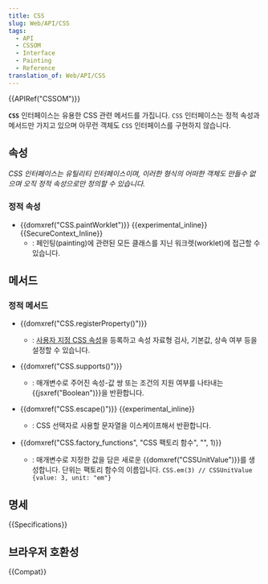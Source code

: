 ```yaml
---
title: CSS
slug: Web/API/CSS
tags:
  - API
  - CSSOM
  - Interface
  - Painting
  - Reference
translation_of: Web/API/CSS
---
```

{{APIRef("CSSOM")}}

**`CSS`** 인터페이스는 유용한 CSS 관련 메서드를 가집니다. `CSS` 인터페이스는 정적 속성과 메서드만 가지고 있으며 아무런 객체도 `CSS` 인터페이스를 구현하지 않습니다.

## 속성

_CSS 인터페이스는 유틸리티 인터페이스이며, 이러한 형식의 어떠한 객체도 만들수 없으며 오직 정적 속성으로만 정의할 수 있습니다._

### 정적 속성

- {{domxref("CSS.paintWorklet")}} {{experimental_inline}} {{SecureContext_Inline}}
  - : 페인팅(painting)에 관련된 모든 클래스를 지닌 워크렛(worklet)에 접근할 수 있습니다.

## 메서드

### 정적 메서드

- {{domxref("CSS.registerProperty()")}}
  - : [사용자 지정 CSS 속성](/ko/docs/Web/CSS/--*)을 등록하고 속성 자료형 검사, 기본값, 상속 여부 등을 설정할 수 있습니다.
- {{domxref("CSS.supports()")}}
  - : 매개변수로 주어진 속성-값 쌍 또는 조건의 지원 여부를 나타내는 {{jsxref("Boolean")}}을 반환합니다.

- {{domxref("CSS.escape()")}} {{experimental_inline}}
  - : CSS 선택자로 사용할 문자열을 이스케이프해서 반환합니다.
- {{domxref("CSS.factory_functions", "CSS 팩토리 함수", "", 1)}}
  - : 매개변수로 지정한 값을 담은 새로운 {{domxref("CSSUnitValue")}}를 생성합니다. 단위는 팩토리 함수의 이름입니다.
    `CSS.em(3) // CSSUnitValue {value: 3, unit: "em"}`

## 명세

{{Specifications}}

## 브라우저 호환성

{{Compat}}
